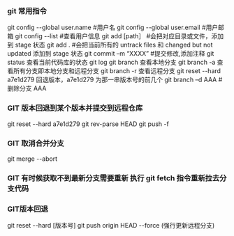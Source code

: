 ### git 常用指令

git config --global user.name #用户名
git config --global user.email #用户邮箱
git config --list #查看用户信息
git add [path］ #会把对应目录或文件，添加到 stage 状态
git add . #会把当前所有的 untrack files 和 changed but not updated 添加到 stage 状态
git commit –m “XXXX” #提交修改,添加注释
git status 查看当前代码库的状态
git log
git branch 查看本地分支
git branch -a 查看所有分支即本地分支和远程分支
git branch -r 查看远程分支
git reset --hard a7e1d279 回退版本，a7e1d279 为那一串版本号的前几个
git branch –d AAA #删除分支 AAA

### GIT 版本回退到某个版本并提交到远程仓库

git reset --hard a7e1d279
git rev-parse HEAD
git push -f

### GIT 取消合并分支
git merge --abort

### GIT 有时候获取不到最新分支需要重新 执行 git fetch 指令重新拉去分支代码


### GIT版本回退
git reset --hard   [版本号]
git push origin HEAD --force (强行更新远程分支)